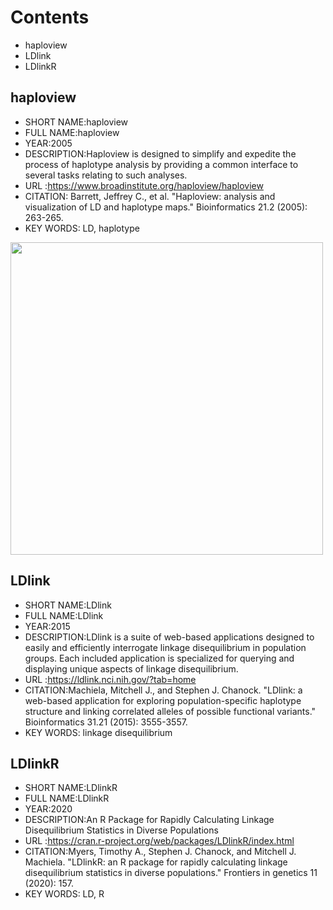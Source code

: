 # Contents

- haploview
- LDlink
- LDlinkR

## haploview
- SHORT NAME:haploview
- FULL NAME:haploview
- YEAR:2005
- DESCRIPTION:Haploview is designed to simplify and expedite the process of haplotype analysis by providing a common interface to several tasks relating to such analyses. 
- URL :https://www.broadinstitute.org/haploview/haploview
- CITATION: Barrett, Jeffrey C., et al. "Haploview: analysis and visualization of LD and haplotype maps." Bioinformatics 21.2 (2005): 263-265.
- KEY WORDS: LD, haplotype
<img src="https://user-images.githubusercontent.com/40289485/192722583-3a6a6288-0785-4476-a860-fe54ad570d45.png" width="500">

## LDlink
- SHORT NAME:LDlink 
- FULL NAME:LDlink 
- YEAR:2015
- DESCRIPTION:LDlink is a suite of web-based applications designed to easily and efficiently interrogate linkage disequilibrium in population groups. Each included application is specialized for querying and displaying unique aspects of linkage disequilibrium.
- URL :https://ldlink.nci.nih.gov/?tab=home
- CITATION:Machiela, Mitchell J., and Stephen J. Chanock. "LDlink: a web-based application for exploring population-specific haplotype structure and linking correlated alleles of possible functional variants." Bioinformatics 31.21 (2015): 3555-3557.
- KEY WORDS: linkage disequilibrium 

## LDlinkR
- SHORT NAME:LDlinkR
- FULL NAME:LDlinkR
- YEAR:2020
- DESCRIPTION:An R Package for Rapidly Calculating Linkage Disequilibrium Statistics in Diverse Populations
- URL :https://cran.r-project.org/web/packages/LDlinkR/index.html
- CITATION:Myers, Timothy A., Stephen J. Chanock, and Mitchell J. Machiela. "LDlinkR: an R package for rapidly calculating linkage disequilibrium statistics in diverse populations." Frontiers in genetics 11 (2020): 157.
- KEY WORDS: LD, R